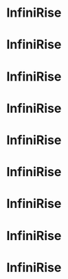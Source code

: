 # InfiniRise
# InfiniRise
# InfiniRise
# InfiniRise
# InfiniRise
# InfiniRise
# InfiniRise
# InfiniRise
# InfiniRise
